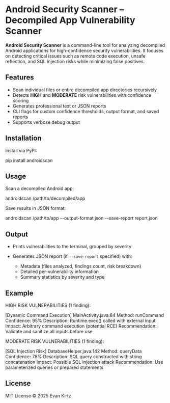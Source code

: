 Android Security Scanner – Decompiled App Vulnerability Scanner
===============================================================

**Android Security Scanner** is a command-line tool for analyzing decompiled Android applications for high-confidence security vulnerabilities. It focuses on detecting critical issues such as remote code execution, unsafe reflection, and SQL injection risks while minimizing false positives.

Features
--------

* Scan individual files or entire decompiled app directories recursively
* Detects **HIGH** and **MODERATE** risk vulnerabilities with confidence scoring
* Generates professional text or JSON reports
* CLI flags for custom confidence thresholds, output format, and saved reports
* Supports verbose debug output

Installation
------------

Install via PyPI:

pip install androidscan

Usage
-----

Scan a decompiled Android app:

androidscan /path/to/decompiled/app

Save results in JSON format:

androidscan /path/to/app --output-format json --save-report report.json

Output
------

* Prints vulnerabilities to the terminal, grouped by severity
* Generates JSON report (if `--save-report` specified) with:

  * Metadata (files analyzed, findings count, risk breakdown)
  * Detailed per-vulnerability information
  * Summary statistics by severity and type

Example
-------

HIGH RISK VULNERABILITIES (1 finding):

[Dynamic Command Execution] MainActivity.java:84
Method: runCommand
Confidence: 95%
Description: Runtime.exec() called with external input
Impact: Arbitrary command execution (potential RCE)
Recommendation: Validate and sanitize all inputs before use

MODERATE RISK VULNERABILITIES (1 finding):

[SQL Injection Risk] DatabaseHelper.java:142
Method: queryData
Confidence: 78%
Description: SQL query constructed with string concatenation
Impact: Possible SQL injection attack
Recommendation: Use parameterized queries or prepared statements

License
-------

MIT License © 2025 Evan Kirtz

